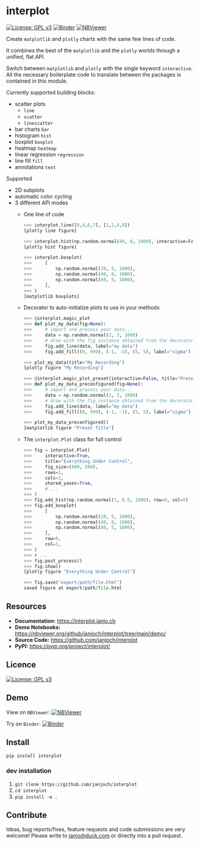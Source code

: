 # interplot

[![License: GPL v3](https://img.shields.io/badge/License-GPLv3-blue.svg)](https://www.gnu.org/licenses/gpl-3.0) [![Binder](https://mybinder.org/badge_logo.svg)](https://mybinder.org/v2/gh/janjoch/interplot/HEAD) [![NBViewer](https://raw.githubusercontent.com/jupyter/design/master/logos/Badges/nbviewer_badge.svg)](https://nbviewer.org/github/janjoch/interplot/tree/main/)

Create `matplotlib` and `plotly` charts with the same few lines of code.

It combines the best of the `matplotlib` and the `plotly` worlds through a unified, flat API.

Switch between `matplotlib` and `plotly` with the single keyword `interactive`. All the necessary boilerplate code to translate between the packages is contained in this module.

Currently supported building blocks:

- scatter plots
    - `line`
    - `scatter`
    - `linescatter`
- bar charts `bar`
- histogram `hist`
- boxplot `boxplot`
- heatmap `heatmap`
- linear regression `regression`
- line fill `fill`
- annotations `text`

Supported
- 2D subplots
- automatic color cycling
- 3 different API modes
    - One line of code
        ```python
        >>> interplot.line([0,4,6,7], [1,2,4,8])
        [plotly line figure]

        >>> interplot.hist(np.random.normal(40, 8, 1000), interactive=False)
        [plotly hist figure]

        >>> interplot.boxplot(
        >>>     [
        >>>         np.random.normal(20, 5, 1000),
        >>>         np.random.normal(40, 8, 1000),
        >>>         np.random.normal(60, 5, 1000),
        >>>     ],
        >>> )
        [matplotlib boxplots]
        ```

    - Decorator to auto-initialize plots to use in your methods
        ```python
        >>> @interplot.magic_plot
        >>> def plot_my_data(fig=None):
        >>>     # import and process your data...
        >>>     data = np.random.normal(2, 3, 1000)
        >>>     # draw with the fig instance obtained from the decorator function
        >>>     fig.add_line(data, label="my data")
        >>>     fig.add_fill((0, 999), (-1, -1), (5, 5), label="sigma")

        >>> plot_my_data(title="My Recording")
        [plotly figure "My Recording"]

        >>> @interplot.magic_plot_preset(interactive=False, title="Preset Title")
        >>> def plot_my_data_preconfigured(fig=None):
        >>>     # import and process your data...
        >>>     data = np.random.normal(2, 3, 1000)
        >>>     # draw with the fig instance obtained from the decorator function
        >>>     fig.add_line(data, label="my data")
        >>>     fig.add_fill((0, 999), (-1, -1), (5, 5), label="sigma")

        >>> plot_my_data_preconfigured()
        [matplotlib figure "Preset Title"]
        ```

    - The ```interplot.Plot``` class for full control
        ```python
        >>> fig = interplot.Plot(
        >>>     interactive=True,
        >>>     title="Everything Under Control",
        >>>     fig_size=(800, 500),
        >>>     rows=1,
        >>>     cols=2,
        >>>     shared_yaxes=True,
        >>>     # ...
        >>> )
        >>> fig.add_hist(np.random.normal(1, 0.5, 1000), row=0, col=0)
        >>> fig.add_boxplot(
        >>>     [
        >>>         np.random.normal(20, 5, 1000),
        >>>         np.random.normal(40, 8, 1000),
        >>>         np.random.normal(60, 5, 1000),
        >>>     ],
        >>>     row=0,
        >>>     col=1,
        >>> )
        >>> # ...
        >>> fig.post_process()
        >>> fig.show()
        [plotly figure "Everything Under Control"]

        >>> fig.save("export/path/file.html")
        saved figure at export/path/file.html
        ```


## Resources

- **Documentation:** https://interplot.janjo.ch
- **Demo Notebooks:** https://nbviewer.org/github/janjoch/interplot/tree/main/demo/
- **Source Code:** https://github.com/janjoch/interplot
- **PyPI:** https://pypi.org/project/interplot/


## Licence
[![License: GPL v3](https://img.shields.io/badge/License-GPLv3-blue.svg)](https://www.gnu.org/licenses/gpl-3.0)


## Demo

View on `NBViewer`:
[![NBViewer](https://raw.githubusercontent.com/jupyter/design/master/logos/Badges/nbviewer_badge.svg)](https://nbviewer.org/github/janjoch/interplot/tree/main/)


Try on `Binder`:
[![Binder](https://mybinder.org/badge_logo.svg)](https://mybinder.org/v2/gh/janjoch/interplot/HEAD)


## Install
```pip install interplot```


### dev installation
1. ```git clone https://github.com/janjoch/interplot```
2. ```cd interplot```
2. ```pip install -e .```


## Contribute

Ideas, bug reports/fixes, feature requests and code submissions are very welcome! Please write to [janjo@duck.com](mailto:janjo@duck.com) or directly into a pull request.
